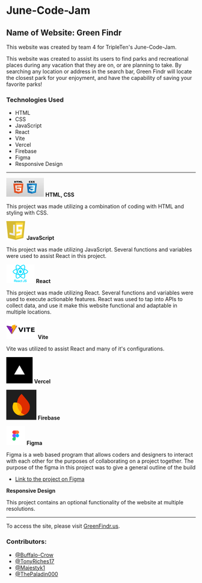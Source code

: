 # June-Code-Jam
## Name of Website: Green Findr

This website was created by team 4 for TripleTen's June-Code-Jam.

This website was created to assist its users to find parks and recreational places during any vacation that they are on, or are planning to take. By searching any location or address in the search bar, Green Findr will locate the closest park for your enjoyment, and have the capability of saving your favorite parks!

### Technologies Used

* HTML
* CSS
* JavaScript
* React
* Vite  
* Vercel
* Firebase
* Figma
* Responsive Design

---

<img src="./src/assets/htmlandcss.png" alt="Picture of HTML and CSS logos" width="100" height="50"> **HTML, CSS**
  
This project was made utilizing a combination of coding with HTML and styling with CSS.

<img src="./src/assets/java.png" alt="Picture of JavaScript logo" width="50" height="50"> **JavaScript**

This project was made utilizing JavaScript. Several functions and variables were used to assist React in this project.

<img src="./src/assets/react.png" alt="Picture of React logo" width="75" height="50"> **React**

This project was made utilizing React. Several functions and variables were used to execute actionable features. React was used to tap into APIs to collect data, and use it make this website functional and adaptable in multiple locations.

<img src="./src/assets/vite.png" alt="Picture of Vite logo" width="80" height="50"> **Vite**

Vite was utilized to assist React and many of it's configurations.

<img src="./src/assets/vercel.png" alt="Picture of Vercel logo" width="70" height="70"> **Vercel**


<img src="./src/assets/firebase.png" alt="Picture of Firebase logo" width="80" height="80"> **Firebase**

  
<img src="./src/assets/figma.png" alt="Picture of Figma logo" width="50" height="50"> **Figma**

Figma is a web based program that allows coders and designers to interact with each other for the purposes of collaborating on a project together. The purpose of the figma in this project was to give a general outline of the build

* [Link to the project on Figma]()

**Responsive Design**

This project contains an optional functionality of the website at multiple resolutions.

---
To access the site, please visit [GreenFindr.us](https://www.greenfindr.us/).

### Contributors:


- [@Buffalo-Crow](https://github.com/Buffalo-Crow)
- [@TonyRiches17](https://github.com/TonyRiches17)
- [@Majestyk1](https://github.com/Majestyk1)
- [@ThePaladin000](https://github.com/ThePaladin000)
